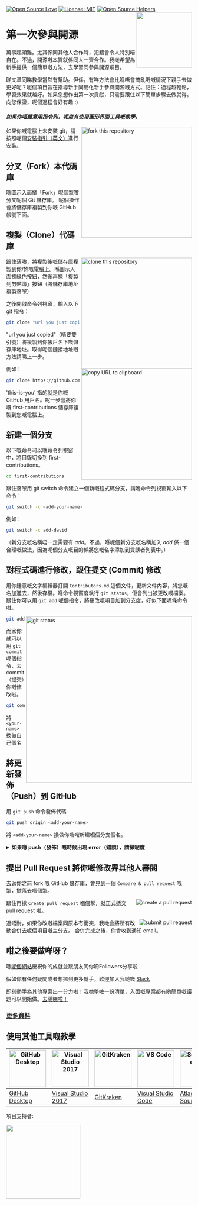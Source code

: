 [![Open Source Love](https://badges.frapsoft.com/os/v1/open-source.svg?v=103)](https://github.com/ellerbrock/open-source-badges/)
[![License: MIT](https://img.shields.io/badge/License-MIT-green.svg)](https://opensource.org/licenses/MIT)
[![Open Source Helpers](https://www.codetriage.com/roshanjossey/first-contributions/badges/users.svg)](https://www.codetriage.com/roshanjossey/first-contributions)
[<img align="right" width="150" src="https://firstcontributions.github.io/assets/Readme/join-slack-team.png">](https://join.slack.com/t/firstcontributors/shared_invite/zt-1hg51qkgm-Xc7HxhsiPYNN3ofX2_I8FA)

# 第一次參與開源

萬事起頭難。尤其係同其他人合作時，犯錯會令人特別唔自在。不過，開源嘅本質就係同人一齊合作。我哋希望為新手提供一個簡單嘅方法，去學習同參與開源項目。

睇文章同睇教學當然有幫助。但係，有咩方法會比喺唔會搞亂嘢嘅情況下親手去做更好呢？呢個項目旨在指導新手同簡化新手參與開源嘅方式。記住：過程越輕鬆，學習效果就越好。如果您想作出第一次貢獻，只需要跟住以下簡單步驟去做就得。向您保證，呢個過程會好有趣 :)

#### *如果你唔鍾意用指令列，[呢度有使用圖形界面工具嘅教學。]( #使用其他工具的教學)*

<img align="right" width="300" src="https://firstcontributions.github.io/assets/Readme/fork.png" alt="fork this repository" />

如果你嘅電腦上未安裝 git，請按照呢個[安裝指引（英文）](https://help.github.com/articles/set-up-git/)進行安裝。

## 分叉（Fork）本代碼庫

喺圖示入面撳「Fork」呢個掣嚟分叉呢個 Git 儲存庫。
呢個操作會將儲存庫複製到你嘅 GitHub 帳號下面。

## 複製（Clone）代碼庫

<img align="right" width="300" src="https://firstcontributions.github.io/assets/Readme/clone.png" alt="clone this repository" />

跟住落嚟，將複製後嘅儲存庫複製到你/妳嘅電腦上。喺圖示入面揀綠色按鈕，然後再揀「複製到剪貼簿」按鈕（將儲存庫地址複製落嚟）

之後開啟命令列視窗，輸入以下 git 指令：

```bash
git clone "url you just copied"
```
"url you just copied"（唔要雙引號）將複製到你帳戶名下嘅儲存庫地址。取得呢個鏈接地址嘅方法請睇上一步。

<img align="right" width="300" src="https://firstcontributions.github.io/assets/Readme/copy-to-clipboard.png" alt="copy URL to clipboard" />

例如：
```bash
git clone https://github.com/<this-is-you>/first-contributions.git
```

'this-is-you' 指的就是你嘅 GitHub 用戶名。呢一步會將你嘅 first-contributions 儲存庫複製到您嘅電腦上。

## 新建一個分支

以下嘅命令可以喺命令列視窗中，將目錄切換到 first-contributions。

```bash
cd first-contributions
```
跟住落嚟用 git switch 命令建立一個新嘅程式碼分支，請喺命令列視窗輸入以下命令：
```bash
git switch -c <add-your-name>
```

例如：
```bash
git switch -c add-david
```

（新分支嘅名稱唔一定需要有 *add*。不過，喺呢個新分支嘅名稱加入 *add* 係一個合理嘅做法，因為呢個分支嘅目的係將您嘅名字添加到貢獻者列表中。）

## 對程式碼進行修改，跟住提交 (Commit) 修改

用你鍾意嘅文字編輯器打開 `Contributors.md` 這個文件，更新文件內容，將您嘅名加進去，然後存檔。喺命令視窗度執行 `git status`，佢會列出被更改嘅檔案。跟住你可以用 `git add` 呢個指令，將更改嘅項目加到分支度，好似下面呢條命令咁。

<img align="right" width="450" src="https://firstcontributions.github.io/assets/Readme/git-status.png" alt="git status" />

```bash
git add Contributors.md
```

而家你就可以用 `git commit` 呢個指令，去 commit（提交）你嘅修改啦。
```bash
git commit -m "Add <your-name> to Contributors list"
```
將 `<your-name>` 換做自己個名

## 將更新發佈（Push）到 GitHub

用 `git push` 命令發佈代碼
```bash
git push origin <add-your-name>
```
將 `<add-your-name>` 換做你啱啱新建嗰個分支個名。

<details>
<summary> <strong>如果喺 push（發佈）嘅時候出現 error（錯誤），請撳呢度</strong> </summary>

- ### Authentication Error
     <pre>remote: Support for password authentication was removed on August 13, 2021. Please use a personal access token instead.
  remote: Please see https://github.blog/2020-12-15-token-authentication-requirements-for-git-operations/ for more information.
  fatal: Authentication failed for 'https://github.com/<your-username>/first-contributions.git/'</pre>
  去 [GitHub's tutorial](https://docs.github.com/en/authentication/connecting-to-github-with-ssh/adding-a-new-ssh-key-to-your-github-account) 學習點樣生成新嘅 SSH 密匙同埋點樣設定。

</details>

## 提出 Pull Request 將你嘅修改畀其他人審閱

去返你之前 fork 嘅 GitHub 儲存庫，會見到一個 `Compare & pull request` 嘅掣，撳落去嗰個掣。

<img style="float: right;" src="https://firstcontributions.github.io/assets/Readme/compare-and-pull.png" alt="create a pull request" />

跟住再撳 `Create pull request` 嗰個掣，就正式遞交 pull request 啦。

<img style="float: right;" src="https://firstcontributions.github.io/assets/Readme/submit-pull-request.png" alt="submit pull request" />

過唔耐，如果你改嘅檔案同原本冇衝突，我哋會將所有改動合併去呢個項目嘅主分支。
合併完成之後，你會收到通知 email。

## 咁之後要做咩呀？

喺[呢個網站](https://firstcontributions.github.io/#social-share)慶祝你的成就並跟朋友同你啲Followers分享啦

假如你有任何疑問或者想搵到更多幫手，歡迎加入我哋嘅 [Slack](https://join.slack.com/t/firstcontributors/shared_invite/zt-1hg51qkgm-Xc7HxhsiPYNN3ofX2_I8FA)

即刻動手為其他專案出一分力啦！我哋整咗一份清單，入面嘅專案都有啲簡單嘅議題可以開始做。[去睇睇啦！](https://firstcontributions.github.io/#project-list)

### [ 更多資料 ](../additional-material/git_workflow_scenarios/additional-material.md)

## 使用其他工具嘅教學

| <a href="../gui-tool-tutorials/github-desktop-tutorial.md"><img alt="GitHub Desktop" src="https://desktop.github.com/images/desktop-icon.svg" width="100"></a> | <a href="../gui-tool-tutorials/github-windows-vs2017-tutorial.md"><img alt="Visual Studio 2017" src="https://upload.wikimedia.org/wikipedia/commons/c/cd/Visual_Studio_2017_Logo.svg" width="100"></a> | <a href="../gui-tool-tutorials/gitkraken-tutorial.md"><img alt="GitKraken" src="https://firstcontributions.github.io/assets/gui-tool-tutorials/gitkraken-tutorial/gk-icon.png" width="100"></a> | <a href="../gui-tool-tutorials/github-windows-vs-code-tutorial.md"><img alt="VS Code" src="https://upload.wikimedia.org/wikipedia/commons/1/1c/Visual_Studio_Code_1.35_icon.png" width=100></a> | <a href="../gui-tool-tutorials/sourcetree-macos-tutorial.md"><img alt="Sourcetree App" src="https://wac-cdn.atlassian.com/dam/jcr:81b15cde-be2e-4f4a-8af7-9436f4a1b431/Sourcetree-icon-blue.svg" width=100></a> | <a href="../gui-tool-tutorials/github-windows-intellij-tutorial.md"><img alt="IntelliJ IDEA" src="https://upload.wikimedia.org/wikipedia/commons/thumb/9/9c/IntelliJ_IDEA_Icon.svg/512px-IntelliJ_IDEA_Icon.svg.png" width=100></a> |
| --- | --- | --- | --- | --- | --- |
| [GitHub Desktop](../gui-tool-tutorials/github-desktop-tutorial.md) | [Visual Studio 2017](../gui-tool-tutorials/github-windows-vs2017-tutorial.md) | [GitKraken](../gui-tool-tutorials/gitkraken-tutorial.md) | [Visual Studio Code](../gui-tool-tutorials/github-windows-vs-code-tutorial.md) | [Atlassian Sourcetree](../gui-tool-tutorials/sourcetree-macos-tutorial.md) | [IntelliJ IDEA](../gui-tool-tutorials/github-windows-intellij-tutorial.md) |

<p>項目支持者:</p>
<p>
  <a href="https://www.digitalocean.com/">
    <img src="https://opensource.nyc3.cdn.digitaloceanspaces.com/attribution/assets/SVG/DO_Logo_horizontal_blue.svg" width="201px">
  </a>
</p>
